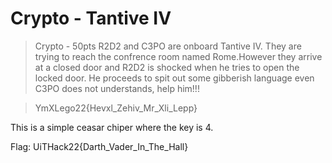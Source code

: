 # Crypto - Tantive IV
> Crypto - 50pts
>R2D2 and C3PO are onboard Tantive IV. They are trying to reach the confrence room named Rome.However they arrive at a closed door and R2D2 is shocked when he tries to open the locked door. He proceeds to spit out some gibberish language 
>even C3PO does not understands, help him!!!

>YmXLego22{Hevxl_Zehiv_Mr_Xli_Lepp}

This is a simple ceasar chiper
where the key is 4.

Flag: UiTHack22{Darth_Vader_In_The_Hall}